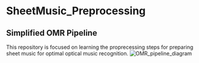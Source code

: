 # SheetMusic_Preprocessing
## Simplified OMR Pipeline
This repository is focused on learning the proprecessing steps for preparing sheet music for optimal optical music recognition.
![OMR_pipeline_diagram](https://github.com/user-attachments/assets/48a6d2e8-ce02-4efd-87de-31c09873acbf)
